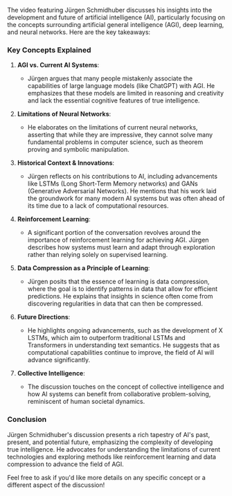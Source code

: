 The video featuring Jürgen Schmidhuber discusses his insights into the development and future of artificial intelligence (AI), particularly focusing on the concepts surrounding artificial general intelligence (AGI), deep learning, and neural networks. Here are the key takeaways:

### Key Concepts Explained

1. **AGI vs. Current AI Systems**:
   - Jürgen argues that many people mistakenly associate the capabilities of large language models (like ChatGPT) with AGI. He emphasizes that these models are limited in reasoning and creativity and lack the essential cognitive features of true intelligence.

2. **Limitations of Neural Networks**:
   - He elaborates on the limitations of current neural networks, asserting that while they are impressive, they cannot solve many fundamental problems in computer science, such as theorem proving and symbolic manipulation.

3. **Historical Context & Innovations**:
   - Jürgen reflects on his contributions to AI, including advancements like LSTMs (Long Short-Term Memory networks) and GANs (Generative Adversarial Networks). He mentions that his work laid the groundwork for many modern AI systems but was often ahead of its time due to a lack of computational resources.

4. **Reinforcement Learning**:
   - A significant portion of the conversation revolves around the importance of reinforcement learning for achieving AGI. Jürgen describes how systems must learn and adapt through exploration rather than relying solely on supervised learning.

5. **Data Compression as a Principle of Learning**:
   - Jürgen posits that the essence of learning is data compression, where the goal is to identify patterns in data that allow for efficient predictions. He explains that insights in science often come from discovering regularities in data that can then be compressed.

6. **Future Directions**:
   - He highlights ongoing advancements, such as the development of X LSTMs, which aim to outperform traditional LSTMs and Transformers in understanding text semantics. He suggests that as computational capabilities continue to improve, the field of AI will advance significantly.

7. **Collective Intelligence**:
   - The discussion touches on the concept of collective intelligence and how AI systems can benefit from collaborative problem-solving, reminiscent of human societal dynamics.

### Conclusion

Jürgen Schmidhuber's discussion presents a rich tapestry of AI's past, present, and potential future, emphasizing the complexity of developing true intelligence. He advocates for understanding the limitations of current technologies and exploring methods like reinforcement learning and data compression to advance the field of AGI.

Feel free to ask if you'd like more details on any specific concept or a different aspect of the discussion!